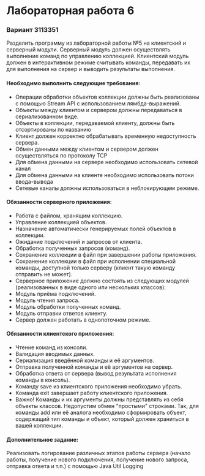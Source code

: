 # Лабораторная работа 6
### Вариант 3113351

Разделить программу из лабораторной работы №5 на клиентский и серверный модули. Серверный модуль должен осуществлять выполнение команд по управлению коллекцией. Клиентский модуль должен в интерактивном режиме считывать команды, передавать их для выполнения на сервер и выводить результаты выполнения.

#### Необходимо выполнить следующие требования:

- Операции обработки объектов коллекции должны быть реализованы с помощью Stream API с использованием лямбда-выражений.
- Объекты между клиентом и сервером должны передаваться в сериализованном виде.
- Объекты в коллекции, передаваемой клиенту, должны быть отсортированы по названию
- Клиент должен корректно обрабатывать временную недоступность сервера.
- Обмен данными между клиентом и сервером должен осуществляться по протоколу TCP
- Для обмена данными на сервере необходимо использовать сетевой канал
- Для обмена данными на клиенте необходимо использовать потоки ввода-вывода
- Сетевые каналы должны использоваться в неблокирующем режиме.

#### Обязанности серверного приложения:

* Работа с файлом, хранящим коллекцию.
* Управление коллекцией объектов.
* Назначение автоматически генерируемых полей объектов в коллекции.
* Ожидание подключений и запросов от клиента.
* Обработка полученных запросов (команд).
* Сохранение коллекции в файл при завершении работы приложения.
* Сохранение коллекции в файл при исполнении специальной команды, доступной только серверу (клиент такую команду отправить не может).
* Серверное приложение должно состоять из следующих модулей (реализованных в виде одного или нескольких классов):
* Модуль приёма подключений.
* Модуль чтения запроса.
* Модуль обработки полученных команд.
* Модуль отправки ответов клиенту.
* Сервер должен работать в однопоточном режиме.

#### Обязанности клиентского приложения:

* Чтение команд из консоли.
* Валидация вводимых данных.
* Сериализация введённой команды и её аргументов.
* Отправка полученной команды и её аргументов на сервер.
* Обработка ответа от сервера (вывод результата исполнения команды в консоль).
* Команду save из клиентского приложения необходимо убрать.
* Команда exit завершает работу клиентского приложения.
* Важно! Команды и их аргументы должны представлять из себя объекты классов. Недопустим обмен "простыми" строками. Так, для команды add или её аналога необходимо сформировать объект, содержащий тип команды и объект, который должен храниться в вашей коллекции.

#### Дополнительное задание:
Реализовать логирование различных этапов работы сервера (начало работы, получение нового подключения, получение нового запроса, отправка ответа и т.п.) с помощью Java Util Logging